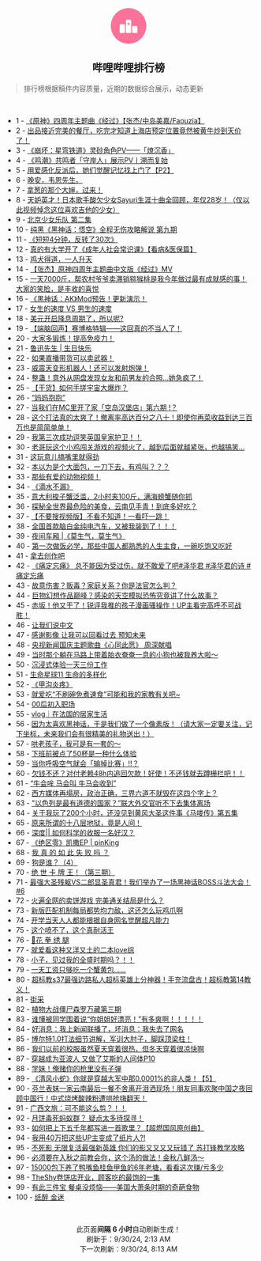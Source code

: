 <div align="center">
    <img src="./assets/icon_rank.png" alt="logo" />
    <h2>哔哩哔哩排行榜</h>
</div>

> 排行榜根据稿件内容质量，近期的数据综合展示，动态更新

<br />

<ul><li><span>1 - <a href=https://www.bilibili.com/BV1LEsdevEMc>《原神》四周年主题曲《经过》【张杰/中岛美嘉/Faouzia】</a></span></li><li><span>2 - <a href=https://www.bilibili.com/BV1PWxJeJEqt>出品接近完美的餐厅，吃完才知道上海店预定位置竟然被黄牛炒到天价了！</a></span></li><li><span>3 - <a href=https://www.bilibili.com/BV1WixjeCEap>《崩坏：星穹铁道》灵砂角色PV——「燎沉香」</a></span></li><li><span>4 - <a href=https://www.bilibili.com/BV17Yx7evEmn>《鸣潮》共鸣者「守岸人」展示PV丨溯而复始</a></span></li><li><span>5 - <a href=https://www.bilibili.com/BV1Xnxje9EhF>用爱感化反派后，她们觉醒记忆找上门了【P2】</a></span></li><li><span>6 - <a href=https://www.bilibili.com/BV16gxEeuENq>晚安，韦恩先生。</a></span></li><li><span>7 - <a href=https://www.bilibili.com/BV1V8xFeCEh8>拿葱的那个大婶，过来！</a></span></li><li><span>8 - <a href=https://www.bilibili.com/BV1Y2soeKEvG>天妒英才！日本歌手酸欠少女Sayuri生涯十曲全回顾，年仅28岁！（仅以此视频悼念这位喜欢吉他的少女）</a></span></li><li><span>9 - <a href=https://www.bilibili.com/BV1NZxKeUEU1>北京少女乐队&nbsp;第二集</a></span></li><li><span>10 - <a href=https://www.bilibili.com/BV1wZxweAEwh>纯黑《黑神话：悟空》全程无伤攻略解说&nbsp;第九期</a></span></li><li><span>11 - <a href=https://www.bilibili.com/BV1bYxueYEcs>《短短4分钟，反转了30次》</a></span></li><li><span>12 - <a href=https://www.bilibili.com/BV1eWxneME3Q>真的有大学开了《成年人社会常识课》【看病&amp;医保篇】</a></span></li><li><span>13 - <a href=https://www.bilibili.com/BV1sFsZexEJS>鸡犬得道，一人升天</a></span></li><li><span>14 - <a href=https://www.bilibili.com/BV17sxPeYEbh>【张杰】原神四周年主题曲中文版《经过》MV</a></span></li><li><span>15 - <a href=https://www.bilibili.com/BV1hRs6eREZk>一天7000斤，帮农村爷爷卖滞销猕猴桃是我今年做过最有成就感的事！大家的笑脸，是丰收的喜悦</a></span></li><li><span>16 - <a href=https://www.bilibili.com/BV1WMxFeZE7R>《黑神话：AK》Mod预告！更新演示！</a></span></li><li><span>17 - <a href=https://www.bilibili.com/BV15rsoeqEJP>女生的速度&nbsp;VS&nbsp;男生的速度</a></span></li><li><span>18 - <a href=https://www.bilibili.com/BV1zTxjeYEqT>美元开启降息周期了，所以呢?</a></span></li><li><span>19 - <a href=https://www.bilibili.com/BV1f3xEeBEKj>【端脑回声】赛博格特辑——这回真的不当人了！</a></span></li><li><span>20 - <a href=https://www.bilibili.com/BV1PFsZe4Ekt>大家多锻炼！提高免疫力！</a></span></li><li><span>21 - <a href=https://www.bilibili.com/BV1Tms8eSEPq>鲁迅先生&nbsp;|&nbsp;生日快乐</a></span></li><li><span>22 - <a href=https://www.bilibili.com/BV1vWxneME6r>如果直播带货可以卖武器！</a></span></li><li><span>23 - <a href=https://www.bilibili.com/BV1gPx7esEvn>威震天变形机器人！还可以发射炮弹！</a></span></li><li><span>24 - <a href=https://www.bilibili.com/BV1GaxFeGE8Q>整蛊！意外从网盘发现女友和前男友的合照…她急疯了！</a></span></li><li><span>25 - <a href=https://www.bilibili.com/BV1eVxjebEBC>【干货】如何手搓宇宙大爆炸？</a></span></li><li><span>26 - <a href=https://www.bilibili.com/BV1TPxLe2Em8>“妈妈抱抱”</a></span></li><li><span>27 - <a href=https://www.bilibili.com/BV1QpxNeXEKC>当我们在MC里开了家「空岛汉堡店」第六期&nbsp;!？</a></span></li><li><span>28 - <a href=https://www.bilibili.com/BV1G8xneNE2P>这个打法真的太爽了！撤离率高达百分之八十！即使你再菜收益到达三百万也是简简单单！</a></span></li><li><span>29 - <a href=https://www.bilibili.com/BV1YaxFeGEcQ>我第三次成功逗笑英国皇家护卫！！</a></span></li><li><span>30 - <a href=https://www.bilibili.com/BV1TGsaepEVb>老哥玩这个小鸡闯关游戏的视频火了，越到后面就越紧张，也越搞笑...</a></span></li><li><span>31 - <a href=https://www.bilibili.com/BV1NusreLEEK>这玩意儿搞嘴里就得劲</a></span></li><li><span>32 - <a href=https://www.bilibili.com/BV1rgxFe4E1i>本以为是个大面包，一刀下去，有鸡叫？？？</a></span></li><li><span>33 - <a href=https://www.bilibili.com/BV1GaxFeGEeg>那些有爱的动物视频！</a></span></li><li><span>34 - <a href=https://www.bilibili.com/BV1FhsmesEMp>《滴水不漏》</a></span></li><li><span>35 - <a href=https://www.bilibili.com/BV1YZxNefELD>意大利梭子蟹泛滥，2小时夹100斤，满海螃蟹随你抓</a></span></li><li><span>36 - <a href=https://www.bilibili.com/BV13wx7edEvG>探秘全世界最危险的美食，云南见手青！到底多好吃？</a></span></li><li><span>37 - <a href=https://www.bilibili.com/BV1LHsZe3EeT>【不要搜视频版】不看不知道！一看吓一跳！</a></span></li><li><span>38 - <a href=https://www.bilibili.com/BV1PUxFehEEX>全国首款脑白金纯电汽车，又被我装到了！！！</a></span></li><li><span>39 - <a href=https://www.bilibili.com/BV1EWxPePEVX>夜间车厢&nbsp;|《莫生气，莫生气》</a></span></li><li><span>40 - <a href=https://www.bilibili.com/BV11KxpetExy>第一次做饭必学，那些中国人都熟悉的人生主食，一碗吃饱又吃好</a></span></li><li><span>41 - <a href=https://www.bilibili.com/BV1E4xPewEQ9>拿去创作吧</a></span></li><li><span>42 - <a href=https://www.bilibili.com/BV14YxEeWEpE>《痛定忘痛》&nbsp;总不能因为受过伤，就不敢爱了吧#泽华君&nbsp;#泽华君的诗&nbsp;#痛定忘痛</a></span></li><li><span>43 - <a href=https://www.bilibili.com/BV19cx7e4En8>故意伤害？贩毒？家庭关系？你是法官怎么判？</a></span></li><li><span>44 - <a href=https://www.bilibili.com/BV1sPsZe9EgE>巨物幻想作品巅峰？感染的天空模拟恐怖究竟讲了什么故事？</a></span></li><li><span>45 - <a href=https://www.bilibili.com/BV1ppxMenEqn>赤坂！他又干了！锐评我推的孩子漫画骚操作！UP主看完高呼不可战胜！</a></span></li><li><span>46 - <a href=https://www.bilibili.com/BV1PVsrekEPE>让我们说中文</a></span></li><li><span>47 - <a href=https://www.bilibili.com/BV1ZwxGenE3V>感谢影像&nbsp;让我可以回看过去&nbsp;预知未来</a></span></li><li><span>48 - <a href=https://www.bilibili.com/BV1evxPedEhZ>央视新闻国庆主题歌曲《心同此愿》&nbsp;周深献唱</a></span></li><li><span>49 - <a href=https://www.bilibili.com/BV1K1xFeYEKp>当时那个躺在马路上带着胎衣奄奄一息的小狗也被我养大啦～</a></span></li><li><span>50 - <a href=https://www.bilibili.com/BV1mRx7eJE7R>沉浸式体验一天三份工作</a></span></li><li><span>51 - <a href=https://www.bilibili.com/BV1KXx7eQExs>生命星球11&nbsp;生命的多样化</a></span></li><li><span>52 - <a href=https://www.bilibili.com/BV1bxxjenE8f>《甲沟炎疼》</a></span></li><li><span>53 - <a href=https://www.bilibili.com/BV138xFeCE4g>就爱吃“不刷碗免煮速食”可能和我的家教有关吧~</a></span></li><li><span>54 - <a href=https://www.bilibili.com/BV1nkxjezEcL>00后初入职场</a></span></li><li><span>55 - <a href=https://www.bilibili.com/BV16UxTeCEeZ>vlog｜在法国的居家生活</a></span></li><li><span>56 - <a href=https://www.bilibili.com/BV1SzxFeqETc>因为太喜欢黑神话，于是我们做了一个像素版！（请大家一定要关注，记下坐标，未来我们会有很精美的礼物送出！）</a></span></li><li><span>57 - <a href=https://www.bilibili.com/BV1iqsoe3EFb>哄老孩子，我可是有一套的～</a></span></li><li><span>58 - <a href=https://www.bilibili.com/BV1nrs6eeEcL>下班前被点了50杯是一种什么体验</a></span></li><li><span>59 - <a href=https://www.bilibili.com/BV1adxAepEaN>当你呼吸空气就会「输掉比赛」!!？</a></span></li><li><span>60 - <a href=https://www.bilibili.com/BV1mnxge8EWL>欠钱不还？对付老赖48h内追回欠款！好使！不还钱就去蹲栅栏吧！！</a></span></li><li><span>61 - <a href=https://www.bilibili.com/BV1RvxLesEkw>“牛会哞&nbsp;马会叫&nbsp;牛马会收到”</a></span></li><li><span>62 - <a href=https://www.bilibili.com/BV1MQxMehEXZ>西方媒体再塌房，政治正确，三界六道不就毁在这四个字上？</a></span></li><li><span>63 - <a href=https://www.bilibili.com/BV1nbxMejEGa>&quot;以色列是最有道德的国家？”联大外交官听不下去集体离场</a></span></li><li><span>64 - <a href=https://www.bilibili.com/BV1tNxPejECP>关于我玩了200个小时，还没见到黄风大圣这件事《马喽传》第五集</a></span></li><li><span>65 - <a href=https://www.bilibili.com/BV1shx5euEGd>原来所谓的十八层地狱，竟是人间！</a></span></li><li><span>66 - <a href=https://www.bilibili.com/BV1MQx7epEpt>深度||&nbsp;如何科学的收服一名好汉？</a></span></li><li><span>67 - <a href=https://www.bilibili.com/BV1DrsrepEuY>《绝区零》凯撒EP&nbsp;|&nbsp;pinKing</a></span></li><li><span>68 - <a href=https://www.bilibili.com/BV1PcxuesEY4>我&nbsp;真&nbsp;的&nbsp;如&nbsp;此&nbsp;失&nbsp;败&nbsp;吗&nbsp;？</a></span></li><li><span>69 - <a href=https://www.bilibili.com/BV1LLsYeuEqR>狗是谁？（4）</a></span></li><li><span>70 - <a href=https://www.bilibili.com/BV1knxPeKELW>绝&nbsp;世&nbsp;卡&nbsp;牌&nbsp;王！（第三期）</a></span></li><li><span>71 - <a href=https://www.bilibili.com/BV1WixjeCEKZ>最强大圣残躯VS二郎显圣真君！我们举办了一场黑神话BOSS斗法大会！#6</a></span></li><li><span>72 - <a href=https://www.bilibili.com/BV1n5xFe9EbE>火遍全网的卖饼游戏&nbsp;完美通关结局是什么？</a></span></li><li><span>73 - <a href=https://www.bilibili.com/BV1Kvsde9Eba>新版匹配机制每局都势均力敌，这还怎么玩鸡爪啊</a></span></li><li><span>74 - <a href=https://www.bilibili.com/BV137xAeJE3r>开学当天人人都能根据自身网名觉醒超凡能力</a></span></li><li><span>75 - <a href=https://www.bilibili.com/BV1g4sdeFEAw>这个喷不了，这个真耐活王</a></span></li><li><span>76 - <a href=https://www.bilibili.com/BV1eCsoeTEa2>🦵花&nbsp;拳&nbsp;绣&nbsp;腿</a></span></li><li><span>77 - <a href=https://www.bilibili.com/BV1bbxjeEE8m>就爱看这种又洋又土的二本love综</a></span></li><li><span>78 - <a href=https://www.bilibili.com/BV18XsoecE4d>小子，见过我的全盛时期吗？！！</a></span></li><li><span>79 - <a href=https://www.bilibili.com/BV1ZnxFeSECq>一天工资只够吃一个蟹黄包……</a></span></li><li><span>80 - <a href=https://www.bilibili.com/BV1f3xEeBEmC>超标教s37最强边路私人超标英雄上分神器！手充流盘古！超标教第14教义！</a></span></li><li><span>81 - <a href=https://www.bilibili.com/BV1dVxjebEFe>街采</a></span></li><li><span>82 - <a href=https://www.bilibili.com/BV1jJsZekEJq>植物大战僵尸森罗万藏第三期</a></span></li><li><span>83 - <a href=https://www.bilibili.com/BV19WxueBE6f>谁懂被同学围着说“你姐姐好漂亮！”有多爽啊！！！！！</a></span></li><li><span>84 - <a href=https://www.bilibili.com/BV15YsrefERn>好消息：我上新闻联播了，坏消息：我失去了网名</a></span></li><li><span>85 - <a href=https://www.bilibili.com/BV1b5xgeeEfj>博尔特1.0打法细节讲解，军训大肘子，脚踩顶梁柱！</a></span></li><li><span>86 - <a href=https://www.bilibili.com/BV18pxjepEsE>我们以前的校服虽然夏天穿着很热，但冬天穿着很凉快啊</a></span></li><li><span>87 - <a href=https://www.bilibili.com/BV1TasdedEXE>穿越成为亚波人&nbsp;又做了艾斯的人间体P10</a></span></li><li><span>88 - <a href=https://www.bilibili.com/BV12fxMedEf5>学妹！俺赌你的枪里没有子弹</a></span></li><li><span>89 - <a href=https://www.bilibili.com/BV1VUsfekEDG>《清风小蛇》你就是穿越大军中那0.0001%的非人类！【5】</a></span></li><li><span>90 - <a href=https://www.bilibili.com/BV1DKxKeWE87>芬兰表妹一家云南最后一餐不舍离开泪洒现场！朋友同事欢聚中国之夜回顾中国行！中式烧烤酸辣粉遭哄抢嗨翻天！</a></span></li><li><span>91 - <a href=https://www.bilibili.com/BV1PCsqeiEBn>广西文旅：可不能这么剪？！！</a></span></li><li><span>92 - <a href=https://www.bilibili.com/BV148xjemEfA>月饼毒死蚂蚁群？&nbsp;疑点太多待探寻！</a></span></li><li><span>93 - <a href=https://www.bilibili.com/BV1tBsZe8EL5>如何把上下五千年都写进一首歌里？【超燃国风原创曲】</a></span></li><li><span>94 - <a href=https://www.bilibili.com/BV1z4seeSEBa>我用40万把这些UP主变成了纸片人?!</a></span></li><li><span>95 - <a href=https://www.bilibili.com/BV1XssdehE7d>不死影&nbsp;无限复活最强新英雄&nbsp;你们的影又又又又玩错了&nbsp;苏打锋教学攻略</a></span></li><li><span>96 - <a href=https://www.bilibili.com/BV1TesdesE3x>必须要在入秋之前教会你，这个汤的做法！金秋八鲜汤～</a></span></li><li><span>97 - <a href=https://www.bilibili.com/BV1RrsoeBEtq>15000包下养了鸭嘴鱼桂鱼甲鱼的6年老塘，看看这次赚/亏多少</a></span></li><li><span>98 - <a href=https://www.bilibili.com/BV1uvxFegEGy>TheShy卷饼店开业，顾客吃的最饱的一集</a></span></li><li><span>99 - <a href=https://www.bilibili.com/BV1kkxjezEaF>有此三件宝&nbsp;餐桌没烦恼——美国大萧条时期的奇葩食物</a></span></li><li><span>100 - <a href=https://www.bilibili.com/BV1pysZexEZt>纸醉&nbsp;金迷</a></span></li></ul>

<br />

<p align=center>此页面<strong>间隔 6 小时</strong>自动刷新生成！<br>刷新于：9/30/24, 2:13 AM<br>下一次刷新：9/30/24, 8:13 AM</p>